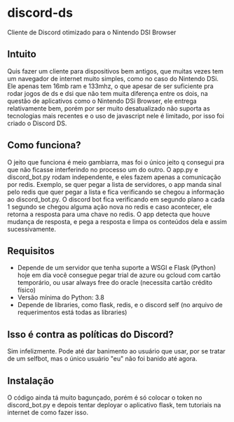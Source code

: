 # discord-ds
Cliente de Discord otimizado para o Nintendo DSI Browser

## Intuito
Quis fazer um cliente para dispositivos bem antigos, que muitas vezes tem um navegador de internet muito simples, como no caso do Nintendo DSi. Ele apenas tem 16mb ram e 133mhz, o que apesar de ser suficiente pra rodar jogos de ds e dsi que não tem muita diferença entre os dois, na questão de aplicativos como o Nintendo DSi Browser, ele entrega relativamente bem, porém por ser muito desatualizado não suporta as tecnologias mais recentes e o uso de javascript nele é limitado, por isso foi criado o Discord DS.

## Como funciona?
O jeito que funciona é meio gambiarra, mas foi o único jeito q consegui pra que não ficasse interferindo no processo um do outro. O app.py e discord_bot.py rodam independente, e eles fazem apenas a comunicação por redis. Exemplo, se quer pegar a lista de servidores, o app manda sinal pelo redis que quer pegar a lista e fica verificando se chegou a informação ao discord_bot.py. O discord bot fica verificando em segundo plano a cada 1 segundo se chegou alguma ação nova no redis e caso acontecer, ele retorna a resposta para uma chave no redis. O app detecta que houve mudança de resposta, e pega a resposta e limpa os conteúdos dela e assim sucessivamente.

## Requisitos
- Depende de um servidor que tenha suporte a WSGI e Flask (Python) hoje em dia você consegue pegar trial de azure ou gcloud com cartão temporário, ou usar always free do oracle (necessita cartão crédito físico)
- Versão mínima do Python: 3.8
- Depende de libraries, como flask, redis, e o discord self (no arquivo de requerimentos está todas as libraries)

## Isso é contra as políticas do Discord?
Sim infelizmente. Pode até dar banimento ao usuário que usar, por se tratar de um selfbot, mas o único usuário "eu" não foi banido até agora.

## Instalação
O código ainda tá muito bagunçado, porém é só colocar o token no discord_bot.py e depois tentar deployar o aplicativo flask, tem tutoriais na internet de como fazer isso.
